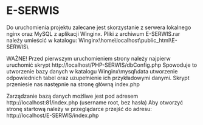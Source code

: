 # E-SERWIS

Do uruchomienia projektu zalecane jest skorzystanie z serwera lokalnego nginx oraz MySQL z aplikacji Winginx.
Pliki z archiwum E-SERWIS.rar należy umieścić w katalogu: Winginx\home\localhost\public_html\E-SERWIS\

WAŻNE! Przed pierwszym uruchomieniem strony należy najpierw uruchomić skrypt http://localhost/PHP-SERWIS/dbConfig.php 
Spowoduje to utworzenie bazy danych w katalogu Winginx\mysql\data utworzenie odpowiednich tabel oraz uzupełnienie ich przykładowymi danymi. Skrypt przeniesie nas następnie na stronę główną index.php

Zarządzanie bazą danych możliwe jest pod adresem http://localhost:81/index.php	(username root, bez hasła)
Aby otworzyć stronę startową należy w przeglądarce przejść do adresu: http://localhost/E-SERWIS/index.php
